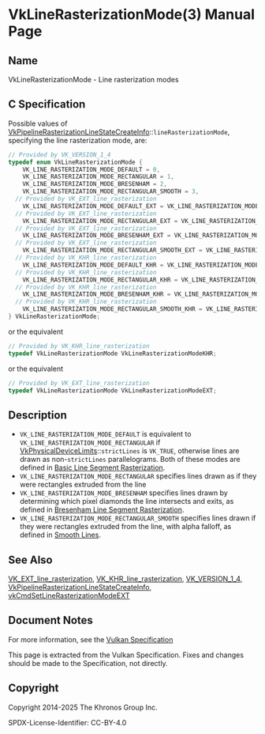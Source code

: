 # VkLineRasterizationMode(3) Manual Page

## Name

VkLineRasterizationMode - Line rasterization modes



## [](#_c_specification)C Specification

Possible values of [VkPipelineRasterizationLineStateCreateInfo](https://registry.khronos.org/vulkan/specs/latest/man/html/VkPipelineRasterizationLineStateCreateInfo.html)::`lineRasterizationMode`, specifying the line rasterization mode, are:

```c++
// Provided by VK_VERSION_1_4
typedef enum VkLineRasterizationMode {
    VK_LINE_RASTERIZATION_MODE_DEFAULT = 0,
    VK_LINE_RASTERIZATION_MODE_RECTANGULAR = 1,
    VK_LINE_RASTERIZATION_MODE_BRESENHAM = 2,
    VK_LINE_RASTERIZATION_MODE_RECTANGULAR_SMOOTH = 3,
  // Provided by VK_EXT_line_rasterization
    VK_LINE_RASTERIZATION_MODE_DEFAULT_EXT = VK_LINE_RASTERIZATION_MODE_DEFAULT,
  // Provided by VK_EXT_line_rasterization
    VK_LINE_RASTERIZATION_MODE_RECTANGULAR_EXT = VK_LINE_RASTERIZATION_MODE_RECTANGULAR,
  // Provided by VK_EXT_line_rasterization
    VK_LINE_RASTERIZATION_MODE_BRESENHAM_EXT = VK_LINE_RASTERIZATION_MODE_BRESENHAM,
  // Provided by VK_EXT_line_rasterization
    VK_LINE_RASTERIZATION_MODE_RECTANGULAR_SMOOTH_EXT = VK_LINE_RASTERIZATION_MODE_RECTANGULAR_SMOOTH,
  // Provided by VK_KHR_line_rasterization
    VK_LINE_RASTERIZATION_MODE_DEFAULT_KHR = VK_LINE_RASTERIZATION_MODE_DEFAULT,
  // Provided by VK_KHR_line_rasterization
    VK_LINE_RASTERIZATION_MODE_RECTANGULAR_KHR = VK_LINE_RASTERIZATION_MODE_RECTANGULAR,
  // Provided by VK_KHR_line_rasterization
    VK_LINE_RASTERIZATION_MODE_BRESENHAM_KHR = VK_LINE_RASTERIZATION_MODE_BRESENHAM,
  // Provided by VK_KHR_line_rasterization
    VK_LINE_RASTERIZATION_MODE_RECTANGULAR_SMOOTH_KHR = VK_LINE_RASTERIZATION_MODE_RECTANGULAR_SMOOTH,
} VkLineRasterizationMode;
```

or the equivalent

```c++
// Provided by VK_KHR_line_rasterization
typedef VkLineRasterizationMode VkLineRasterizationModeKHR;
```

or the equivalent

```c++
// Provided by VK_EXT_line_rasterization
typedef VkLineRasterizationMode VkLineRasterizationModeEXT;
```

## [](#_description)Description

- `VK_LINE_RASTERIZATION_MODE_DEFAULT` is equivalent to `VK_LINE_RASTERIZATION_MODE_RECTANGULAR` if [VkPhysicalDeviceLimits](https://registry.khronos.org/vulkan/specs/latest/man/html/VkPhysicalDeviceLimits.html)::`strictLines` is `VK_TRUE`, otherwise lines are drawn as non-`strictLines` parallelograms. Both of these modes are defined in [Basic Line Segment Rasterization](https://registry.khronos.org/vulkan/specs/latest/html/vkspec.html#primsrast-lines-basic).
- `VK_LINE_RASTERIZATION_MODE_RECTANGULAR` specifies lines drawn as if they were rectangles extruded from the line
- `VK_LINE_RASTERIZATION_MODE_BRESENHAM` specifies lines drawn by determining which pixel diamonds the line intersects and exits, as defined in [Bresenham Line Segment Rasterization](https://registry.khronos.org/vulkan/specs/latest/html/vkspec.html#primsrast-lines-bresenham).
- `VK_LINE_RASTERIZATION_MODE_RECTANGULAR_SMOOTH` specifies lines drawn if they were rectangles extruded from the line, with alpha falloff, as defined in [Smooth Lines](https://registry.khronos.org/vulkan/specs/latest/html/vkspec.html#primsrast-lines-smooth).

## [](#_see_also)See Also

[VK\_EXT\_line\_rasterization](https://registry.khronos.org/vulkan/specs/latest/man/html/VK_EXT_line_rasterization.html), [VK\_KHR\_line\_rasterization](https://registry.khronos.org/vulkan/specs/latest/man/html/VK_KHR_line_rasterization.html), [VK\_VERSION\_1\_4](https://registry.khronos.org/vulkan/specs/latest/man/html/VK_VERSION_1_4.html), [VkPipelineRasterizationLineStateCreateInfo](https://registry.khronos.org/vulkan/specs/latest/man/html/VkPipelineRasterizationLineStateCreateInfo.html), [vkCmdSetLineRasterizationModeEXT](https://registry.khronos.org/vulkan/specs/latest/man/html/vkCmdSetLineRasterizationModeEXT.html)

## [](#_document_notes)Document Notes

For more information, see the [Vulkan Specification](https://registry.khronos.org/vulkan/specs/latest/html/vkspec.html#VkLineRasterizationMode)

This page is extracted from the Vulkan Specification. Fixes and changes should be made to the Specification, not directly.

## [](#_copyright)Copyright

Copyright 2014-2025 The Khronos Group Inc.

SPDX-License-Identifier: CC-BY-4.0